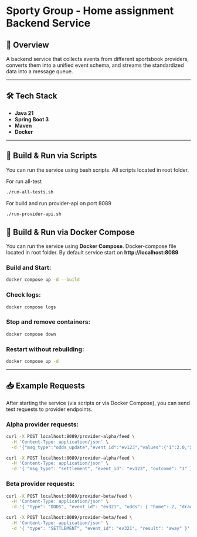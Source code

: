 # Sporty Group - Home assignment Backend Service

## 📌 Overview

A backend service that collects events from different sportsbook providers, converts them into a unified event schema, and streams the standardized data into a message queue.

---
## 🛠 Tech Stack
- **Java 21**
- **Spring Boot 3**
- **Maven**
- **Docker**
---

## 🚀 Build & Run via Scripts
You can run the service using bash scripts. 
All scripts located in root folder.

For run all-test 

```bash
./run-all-tests.sh
```

For build and run provider-api on port 8089
```bash
./run-provider-api.sh
```

## 🐳 Build & Run via Docker Compose
You can run the service using **Docker Compose**.
Docker-compose file located in root folder. By default service start on **http://localhost:8089**

### Build and Start:
```bash
docker compose up -d --build
```

### Check logs:
```bash
docker compose logs
```

### Stop and remove containers:
```bash
docker compose down
```

### Restart without rebuilding:
```bash
docker compose up -d
```
---
## 📥 Example Requests

After starting the service (via scripts or via Docker Compose), you can send test requests to provider endpoints.

### Alpha provider requests:

```bash
curl -X POST localhost:8089/provider-alpha/feed \
  -H 'Content-Type: application/json' \
  -d '{"msg_type":"odds_update","event_id":"ev123","values":{"1":2.0,"X":3.1,"2":3.8}}'
```

```bash
curl -X POST localhost:8089/provider-alpha/feed \
  -H 'Content-Type: application/json' \
  -d '{ "msg_type": "settlement", "event_id": "ev123", "outcome": "1" }'
```

### Beta provider requests:
```bash
curl -X POST localhost:8089/provider-beta/feed \
  -H 'Content-Type: application/json' \
  -d '{ "type": "ODDS", "event_id": "ev321", "odds": { "home": 2, "draw": 1.1, "away": 4.0 }}'
```
```bash
curl -X POST localhost:8089/provider-beta/feed \
  -H 'Content-Type: application/json' \
  -d '{ "type": "SETTLEMENT", "event_id": "ev321", "result": "away" }'
```
